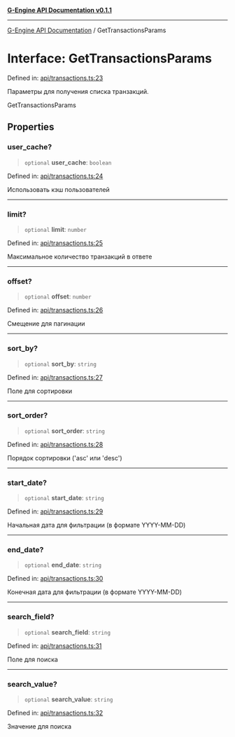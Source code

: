 [**G-Engine API Documentation v0.1.1**](../README.md)

***

[G-Engine API Documentation](../globals.md) / GetTransactionsParams

# Interface: GetTransactionsParams

Defined in: [api/transactions.ts:23](https://github.com/yakoshiq/g-engine-nodejs-lib/blob/6b4ec644f458bf28039e0209e5a91bd0ec704446/src/api/transactions.ts#L23)

Параметры для получения списка транзакций.

 GetTransactionsParams

## Properties

### user\_cache?

> `optional` **user\_cache**: `boolean`

Defined in: [api/transactions.ts:24](https://github.com/yakoshiq/g-engine-nodejs-lib/blob/6b4ec644f458bf28039e0209e5a91bd0ec704446/src/api/transactions.ts#L24)

Использовать кэш пользователей

***

### limit?

> `optional` **limit**: `number`

Defined in: [api/transactions.ts:25](https://github.com/yakoshiq/g-engine-nodejs-lib/blob/6b4ec644f458bf28039e0209e5a91bd0ec704446/src/api/transactions.ts#L25)

Максимальное количество транзакций в ответе

***

### offset?

> `optional` **offset**: `number`

Defined in: [api/transactions.ts:26](https://github.com/yakoshiq/g-engine-nodejs-lib/blob/6b4ec644f458bf28039e0209e5a91bd0ec704446/src/api/transactions.ts#L26)

Смещение для пагинации

***

### sort\_by?

> `optional` **sort\_by**: `string`

Defined in: [api/transactions.ts:27](https://github.com/yakoshiq/g-engine-nodejs-lib/blob/6b4ec644f458bf28039e0209e5a91bd0ec704446/src/api/transactions.ts#L27)

Поле для сортировки

***

### sort\_order?

> `optional` **sort\_order**: `string`

Defined in: [api/transactions.ts:28](https://github.com/yakoshiq/g-engine-nodejs-lib/blob/6b4ec644f458bf28039e0209e5a91bd0ec704446/src/api/transactions.ts#L28)

Порядок сортировки ('asc' или 'desc')

***

### start\_date?

> `optional` **start\_date**: `string`

Defined in: [api/transactions.ts:29](https://github.com/yakoshiq/g-engine-nodejs-lib/blob/6b4ec644f458bf28039e0209e5a91bd0ec704446/src/api/transactions.ts#L29)

Начальная дата для фильтрации (в формате YYYY-MM-DD)

***

### end\_date?

> `optional` **end\_date**: `string`

Defined in: [api/transactions.ts:30](https://github.com/yakoshiq/g-engine-nodejs-lib/blob/6b4ec644f458bf28039e0209e5a91bd0ec704446/src/api/transactions.ts#L30)

Конечная дата для фильтрации (в формате YYYY-MM-DD)

***

### search\_field?

> `optional` **search\_field**: `string`

Defined in: [api/transactions.ts:31](https://github.com/yakoshiq/g-engine-nodejs-lib/blob/6b4ec644f458bf28039e0209e5a91bd0ec704446/src/api/transactions.ts#L31)

Поле для поиска

***

### search\_value?

> `optional` **search\_value**: `string`

Defined in: [api/transactions.ts:32](https://github.com/yakoshiq/g-engine-nodejs-lib/blob/6b4ec644f458bf28039e0209e5a91bd0ec704446/src/api/transactions.ts#L32)

Значение для поиска
